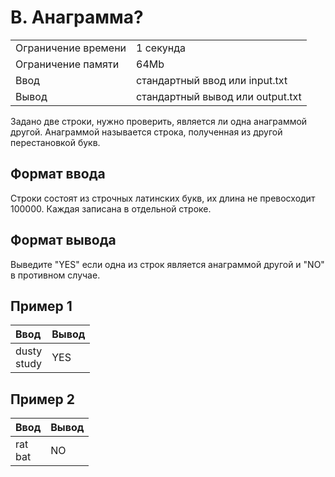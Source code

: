 # B. Анаграмма?
<table>
  <tr>
      <td>Ограничение времени</td>
      <td>1 секунда</td>
  </tr>
  <tr>
      <td>Ограничение памяти</td>
      <td>64Mb</td>
  </tr>
  <tr>
      <td>Ввод</td>
      <td>стандартный ввод или input.txt</td>
  </tr>
  <tr>
      <td>Вывод</td>
      <td>стандартный вывод или output.txt</td>
  </tr>
</table>

Задано две строки, нужно проверить, является ли одна анаграммой другой. Анаграммой называется строка, полученная из другой перестановкой букв.

## Формат ввода
Строки состоят из строчных латинских букв, их длина не превосходит 100000. Каждая записана в отдельной строке.

## Формат вывода
Выведите "YES" если одна из строк является анаграммой другой и "NO" в противном случае.

## Пример 1
| Ввод            | Вывод |
|:----------------|:------|
| dusty</br>study | YES   |

## Пример 2
| Ввод        | Вывод |
|:------------|:------|
| rat</br>bat | NO    |
